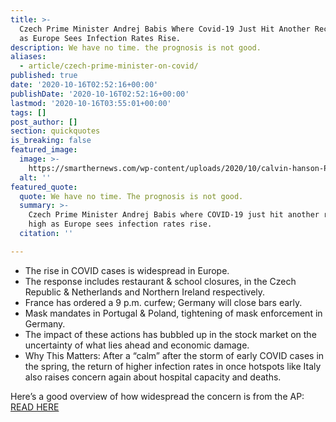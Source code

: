 ```yaml
---
title: >-
  Czech Prime Minister Andrej Babis Where Covid-19 Just Hit Another Record High
  as Europe Sees Infection Rates Rise.
description: We have no time. the prognosis is not good.
aliases:
  - article/czech-prime-minister-on-covid/
published: true
date: '2020-10-16T02:52:16+00:00'
publishDate: '2020-10-16T02:52:16+00:00'
lastmod: '2020-10-16T03:55:01+00:00'
tags: []
post_author: []
section: quickquotes
is_breaking: false
featured_image:
  image: >-
    https://smarthernews.com/wp-content/uploads/2020/10/calvin-hanson-POqJeWrVfnU-unsplash-1024x683.jpg
  alt: ''
featured_quote:
  quote: We have no time. The prognosis is not good.
  summary: >-
    Czech Prime Minister Andrej Babis where COVID-19 just hit another record
    high as Europe sees infection rates rise.
  citation: ''

---
```

*   The rise in COVID cases is widespread in Europe.
*   The response includes restaurant & school closures, in the Czech Republic & Netherlands and Northern Ireland respectively.
*   France has ordered a 9 p.m. curfew; Germany will close bars early.
*   Mask mandates in Portugal & Poland, tightening of mask enforcement in Germany.
*   The impact of these actions has bubbled up in the stock market on the uncertainty of what lies ahead and economic damage.
*   Why This Matters: After a “calm” after the storm of early COVID cases in the spring, the return of higher infection rates in once hotspots like Italy also raises concern again about hospital capacity and deaths.

Here’s a good overview of how widespread the concern is from the AP: [READ HERE](https://apnews.com/article/virus-outbreak-netherlands-italy-france-czech-republic-987993953a51f39a861c0f481c0e38f8)